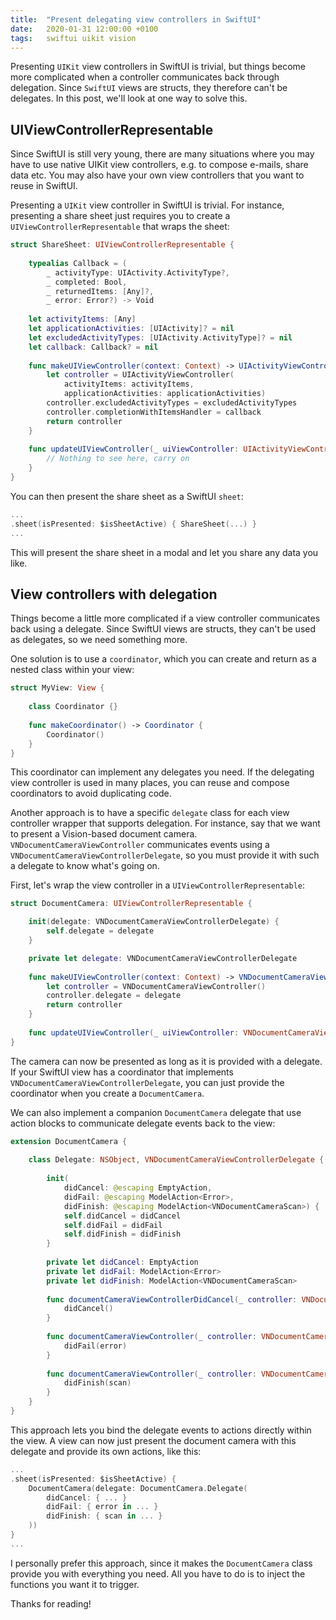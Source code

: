 ```yaml
---
title:  "Present delegating view controllers in SwiftUI"
date:   2020-01-31 12:00:00 +0100
tags:   swiftui uikit vision
---
```


Presenting `UIKit` view controllers in SwiftUI is trivial, but things become more complicated when a controller communicates back through delegation. Since `SwiftUI` views are structs, they therefore can't be delegates. In this post, we'll look at one way to solve this.


## UIViewControllerRepresentable

Since SwiftUI is still very young, there are many situations where you may have to use native UIKit view controllers, e.g. to compose e-mails, share data etc. You may also have your own view controllers that you want to reuse in SwiftUI.

Presenting a `UIKit` view controller in SwiftUI is trivial. For instance, presenting a share sheet just requires you to create a `UIViewControllerRepresentable` that wraps the sheet:

```swift
struct ShareSheet: UIViewControllerRepresentable {
    
    typealias Callback = (
        _ activityType: UIActivity.ActivityType?, 
        _ completed: Bool, 
        _ returnedItems: [Any]?, 
        _ error: Error?) -> Void
      
    let activityItems: [Any]
    let applicationActivities: [UIActivity]? = nil
    let excludedActivityTypes: [UIActivity.ActivityType]? = nil
    let callback: Callback? = nil
      
    func makeUIViewController(context: Context) -> UIActivityViewController {
        let controller = UIActivityViewController(
            activityItems: activityItems,
            applicationActivities: applicationActivities)
        controller.excludedActivityTypes = excludedActivityTypes
        controller.completionWithItemsHandler = callback
        return controller
    }
      
    func updateUIViewController(_ uiViewController: UIActivityViewController, context: Context) {
        // Nothing to see here, carry on
    }
}
```

You can then present the share sheet as a SwiftUI `sheet`:

```swift
...
.sheet(isPresented: $isSheetActive) { ShareSheet(...) }
...
```

This will present the share sheet in a modal and let you share any data you like.


## View controllers with delegation

Things become a little more complicated if a view controller communicates back using a delegate. Since SwiftUI views are structs, they can't be used as delegates, so we need something more.

One solution is to use a `coordinator`, which you can create and return as a nested class within your view:

```swift
struct MyView: View {
    
    class Coordinator {}
    
    func makeCoordinator() -> Coordinator {
        Coordinator()
    }
}
```

This coordinator can implement any delegates you need. If the delegating view controller is used in many places, you can reuse and compose coordinators to avoid duplicating code.

Another approach is to have a specific `delegate` class for each view controller wrapper that supports delegation. For instance, say that we want to present a Vision-based document camera. `VNDocumentCameraViewController` communicates events using a `VNDocumentCameraViewControllerDelegate`, so you must provide it with such a delegate to know what's going on.

First, let's wrap the view controller in a `UIViewControllerRepresentable`:

```swift
struct DocumentCamera: UIViewControllerRepresentable {

    init(delegate: VNDocumentCameraViewControllerDelegate) {
        self.delegate = delegate
    }

    private let delegate: VNDocumentCameraViewControllerDelegate
    
    func makeUIViewController(context: Context) -> VNDocumentCameraViewController {
        let controller = VNDocumentCameraViewController()
        controller.delegate = delegate
        return controller
    }
    
    func updateUIViewController(_ uiViewController: VNDocumentCameraViewController, context: Context) {}
}
```

The camera can now be presented as long as it is provided with a delegate. If your SwiftUI view has a coordinator that implements `VNDocumentCameraViewControllerDelegate`, you can just provide the coordinator when you create a `DocumentCamera`.

We can also implement a companion `DocumentCamera` delegate that use action blocks to communicate delegate events back to the view:

```swift
extension DocumentCamera {
    
    class Delegate: NSObject, VNDocumentCameraViewControllerDelegate {
        
        init(
            didCancel: @escaping EmptyAction,
            didFail: @escaping ModelAction<Error>,
            didFinish: @escaping ModelAction<VNDocumentCameraScan>) {
            self.didCancel = didCancel
            self.didFail = didFail
            self.didFinish = didFinish
        }
        
        private let didCancel: EmptyAction
        private let didFail: ModelAction<Error>
        private let didFinish: ModelAction<VNDocumentCameraScan>
        
        func documentCameraViewControllerDidCancel(_ controller: VNDocumentCameraViewController) {
            didCancel()
        }
        
        func documentCameraViewController(_ controller: VNDocumentCameraViewController, didFailWithError error: Error) {
            didFail(error)
        }
        
        func documentCameraViewController(_ controller: VNDocumentCameraViewController, didFinishWith scan: VNDocumentCameraScan) {
            didFinish(scan)
        }
    }
}
```

This approach lets you bind the delegate events to actions directly within the view. A view can now just present the document camera with this delegate and provide its own actions, like this:

```swift
...
.sheet(isPresented: $isSheetActive) {
    DocumentCamera(delegate: DocumentCamera.Delegate(
        didCancel: { ... }
        didFail: { error in ... }
        didFinish: { scan in ... }
    ))
}
...
```

I personally prefer this approach, since it makes the `DocumentCamera` class provide you with everything you need. All you have to do is to inject the functions you want it to trigger.

Thanks for reading!